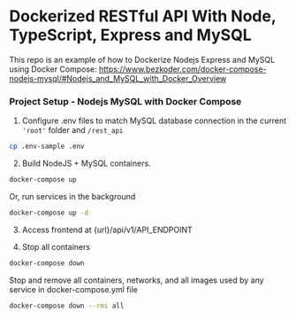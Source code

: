 # Dockerized RESTful API With Node, TypeScript, Express and MySQL

This repo is an example of how to Dockerize Nodejs Express and MySQL using Docker Compose: https://www.bezkoder.com/docker-compose-nodejs-mysql/#Nodejs_and_MySQL_with_Docker_Overview

### Project Setup - Nodejs MySQL with Docker Compose

1. Configure .env files to match MySQL database connection in the current `'root'` folder and `/rest_api`
```sh
cp .env-sample .env
```

2. Build NodeJS + MySQL containers. 
```sh
docker-compose up
```

Or, run services in the background
```sh
docker-compose up -d
```

3. Access frontend at {url}/api/v1/API_ENDPOINT

4. Stop all containers
```sh
docker-compose down
```

Stop and remove all containers, networks, and all images used by any service in docker-compose.yml file
```sh
docker-compose down --rmi all
```
